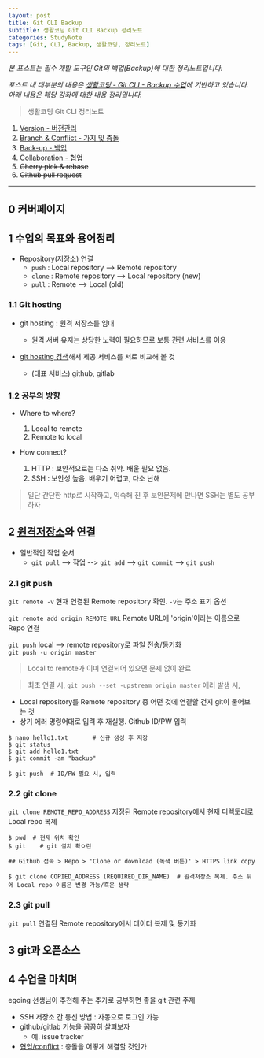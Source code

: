 ```yaml
---
layout: post
title: Git CLI Backup
subtitle: 생활코딩 Git CLI Backup 정리노트
categories: StudyNote
tags: [Git, CLI, Backup, 생활코딩, 정리노트]
---
```


*본 포스트는 필수 개발 도구인 Git의 백업(Backup)에 대한 정리노트입니다.*

*포스트 내 대부분의 내용은 [생활코딩 - Git CLI - Backup 수업][git-cli-backup]에 기반하고 있습니다. 아래 내용은 해당 강좌에 대한 내용 정리입니다.*

> 생활코딩 Git CLI 정리노트   
  1. [Version - 버전관리][git1]
  1. [Branch & Conflict - 가지 및 충돌][git2]
  1. [Back-up - 백업][git3]
  1. [Collaboration - 협업][git4]
  1. ~~Cherry pick & rebase~~
  1. ~~Github pull request~~

[git1]: https://jamescbjeon.github.io/markdown/2020/09/05/opent-git-cli-version.html
[git2]: https://jamescbjeon.github.io/markdown/2020/09/06/opent-git-cli-branch.html
[git3]: https://jamescbjeon.github.io/markdown/2020/09/07/opent-git-cli-backup.html
[git4]: https://jamescbjeon.github.io/markdown/2020/09/08/opent-git-cli-collaboration.html
[git-cli-backup]: https://opentutorials.org/course/3841

***

## 0 커버페이지

## 1 수업의 목표와 용어정리

* Repository(저장소) 연결
	* `push` : Local repository --> Remote repository
	* `clone` : Remote repository --> Local repository (new)
	* `pull` : Remote --> Local (old)

### 1.1 Git hosting

* git hosting	: 원격 저장소를 임대
	* 원격 서버 유지는 상당한 노력이 필요하므로 보통 관련 서비스를 이용

* [git hosting 검색][git-hosting-compare]해서 제공 서비스를 서로 비교해 볼 것
	* (대표 서비스) github, gitlab

### 1.2 공부의 방향

* Where to where?
	1. Local to remote
	1. Remote to local

* How connect?
	1. HTTP : 보안적으로는 다소 취약. 배울 필요 없음.
	1. SSH : 보안성 높음. 배우기 어렵고, 다소 난해

> 일단 간단한 http로 시작하고, 익숙해 진 후 보안문제에 만나면 SSH는 별도 공부하자

## 2 [원격저장소][git-remoterepo]와 연결

* 일반적인 작업 순서
	* `git pull` --> 작업 --> `git add` --> `git commit` --> `git push`

### 2.1 git push

`git remote -v`	현재 연결된 Remote repository 확인. `-v`는 주소 표기 옵션

`git remote add origin REMOTE_URL` Remote URL에 'origin'이라는 이름으로 Repo 연결

`git push` local --> remote repository로 파일 전송/동기화   
`git push -u origin master`

> Local to remote가 이미 연결되어 있으면 문제 없이 완료

> 최초 연결 시, `git push --set -upstream origin master` 에러 발생 시,   
* Local repository를 Remote repository 중 어떤 것에 연결할 건지 git이 물어보는 것
* 상기 에러 명령어대로 입력 후 재실행. Github ID/PW 입력

~~~Terminal/Example
$ nano hello1.txt		# 신규 생성 후 저장
$ git status
$ git add hello1.txt
$ git commit -am "backup"

$ git push  # ID/PW 필요 시, 입력
~~~

### 2.2 git clone

`git clone REMOTE_REPO_ADDRESS` 지정된 Remote repository에서 현재 디렉토리로 Local repo 복제

~~~Terminal/Example
$ pwd  # 현재 위치 확인
$ git	 # git 설치 확ㅇ린

## Github 접속 > Repo > 'Clone or download (녹색 버튼)' > HTTPS link copy

$ git clone COPIED_ADDRESS (REQUIRED_DIR_NAME)  # 원격저장소 복제. 주소 뒤에 Local repo 이름은 변경 가능/혹은 생략
~~~

### 2.3 git pull

`git pull` 연결된 Remote repository에서 데이터 복제 및 동기화

## 3 git과 오픈소스

## 4 수업을 마치며

egoing 선생님이 추천해 주는 추가로 공부하면 좋을 git 관련 주제

* SSH	저장소 간 통신 방법 : 자동으로 로그인 가능
* github/gitlab	기능을 꼼꼼히 살펴보자
	* 예. issue tracker
* [협업/conflict][git4] : 충돌을 어떻게 해결할 것인가

[git-hosting-compare]: https://comparegithosting.com/
[git-remoterepo]: https://git-scm.com/book/ko/v2/Git%EC%9D%98-%EA%B8%B0%EC%B4%88-%EB%A6%AC%EB%AA%A8%ED%8A%B8-%EC%A0%80%EC%9E%A5%EC%86%8C#_remote_repos
